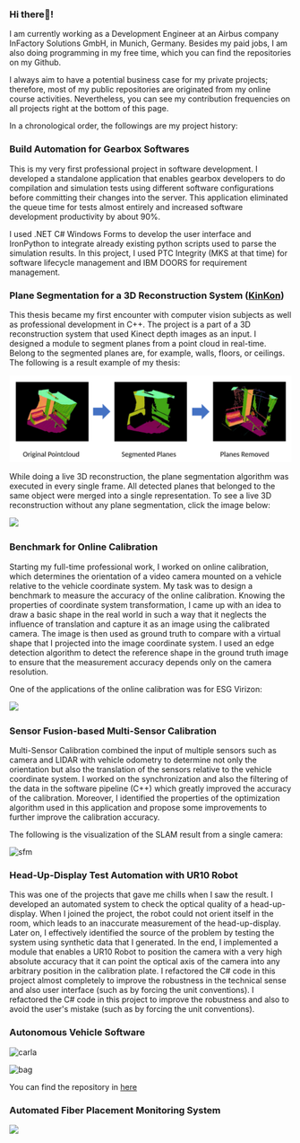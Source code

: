 ### Hi there👋!

I am currently working as a Development Engineer at an Airbus company InFactory Solutions GmbH, in Munich, Germany. Besides my paid jobs, I am also doing programming in my free time,
which you can find the repositories on my Github.

I always aim to have a potential business case for my private projects; therefore, most of my public repositories are originated from my online course activities. Nevertheless, you can see my contribution frequencies on all projects right at the bottom of this page.

In a chronological order, the followings are my project history:

### Build Automation for Gearbox Softwares

This is my very first professional project in software development. I developed a standalone application that enables
gearbox developers to do compilation and simulation tests using different software configurations before committing
their changes into the server. This application eliminated the queue time for tests almost entirely and increased
software development productivity by about 90%.

I used .NET C# Windows Forms to develop the user interface and IronPython to integrate already existing python scripts
used to parse the simulation results. In this project, I used PTC Integrity (MKS at that time) for software lifecycle
management and IBM DOORS for requirement management.

### Plane Segmentation for a 3D Reconstruction System ([KinKon](https://www.imi.kit.edu/46_2540.php))

This thesis became my first encounter with computer vision subjects as well as professional development in C++. The
project is a part of a 3D reconstruction system that used Kinect depth images as an input. I designed a module to
segment planes from a point cloud in real-time. Belong to the segmented planes are, for example, walls, floors, or
ceilings. The following is a result example of my thesis:

![plane](https://github.com/derzaarsad/derzaarsad/blob/master/imgs/plane_segmentation.png)

While doing a live 3D reconstruction, the plane segmentation algorithm was executed in every single frame. All detected
planes that belonged to the same object were merged into a single representation. To see a live 3D reconstruction
without any plane segmentation, click the image below:

[![](http://img.youtube.com/vi/v_1AAEMB2eg/0.jpg)](http://www.youtube.com/watch?v=v_1AAEMB2eg "")

### Benchmark for Online Calibration

Starting my full-time professional work, I worked on online calibration, which determines the orientation of a video
camera mounted on a vehicle relative to the vehicle coordinate system. My task was to design a benchmark to measure the
accuracy of the online calibration. Knowing the properties of coordinate system transformation, I came up with an idea
to draw a basic shape in the real world in such a way that it neglects the influence of translation and capture it as an
image using the calibrated camera. The image is then used as ground truth to compare with a virtual shape that I
projected into the image coordinate system. I used an edge detection algorithm to detect the reference shape in the
ground truth image to ensure that the measurement accuracy depends only on the camera resolution.

One of the applications of the online calibration was for ESG Virizon:

[![](http://img.youtube.com/vi/LgBXKWYRGc0/0.jpg)](https://www.youtube.com/watch?v=LgBXKWYRGc0 "")

### Sensor Fusion-based Multi-Sensor Calibration

Multi-Sensor Calibration combined the input of multiple sensors such as camera and LIDAR with vehicle odometry to
determine not only the orientation but also the translation of the sensors relative to the vehicle coordinate system.
I worked on the synchronization and also the filtering of the data in the software pipeline (C++) which greatly
improved the accuracy of the calibration.
Moreover, I identified the properties of the optimization algorithm used in
this application and propose some improvements to further improve the calibration accuracy.

The following is the visualization of the SLAM result from a single camera:

![sfm](https://www.all-electronics.de/wp-content/uploads/2017/05/Bild-3-Kameraposition-1024x768.png)

### Head-Up-Display Test Automation with UR10 Robot

This was one of the projects that gave me chills when I saw the result.
I developed an automated system to check the optical quality of a head-up-display. When I joined the project, the robot
could not orient itself in the room, which leads to an inaccurate measurement of the head-up-display. Later on, I
effectively identified the source of the problem by testing the system using synthetic data that I generated. In the
end, I implemented a module that enables a UR10 Robot to position the camera with a very high absolute accuracy that it
can point the optical axis of the camera into any arbitrary position in the calibration plate. I refactored the C# code
in this project almost completely to improve the robustness in the technical sense and also user interface (such as by
forcing the unit conventions). I refactored the C# code in this project to improve the robustness and
also to avoid the user's mistake (such as by forcing the unit conventions).

### Autonomous Vehicle Software

![carla](https://github.com/wlsmith42/CarND-Capstone/blob/master/imgs/carla.gif)

![bag](https://github.com/wlsmith42/CarND-Capstone/blob/master/imgs/rosbag.gif)

You can find the repository in [here](https://github.com/wlsmith42/CarND-Capstone)

### Automated Fiber Placement Monitoring System
[![](http://img.youtube.com/vi/-S3dx8uJ-iA/0.jpg)](http://www.youtube.com/watch?v=-S3dx8uJ-iA "")